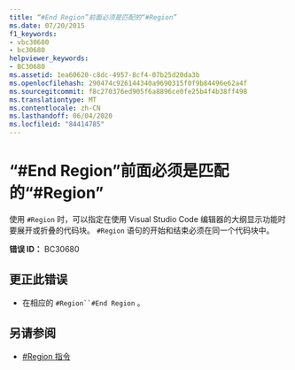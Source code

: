 ```yaml
---
title: “#End Region”前面必须是匹配的“#Region”
ms.date: 07/20/2015
f1_keywords:
- vbc30680
- bc30680
helpviewer_keywords:
- BC30680
ms.assetid: 1ea60620-c8dc-4957-8cf4-07b25d20da3b
ms.openlocfilehash: 290474c926144340a9690315f0f9b84496e62a4f
ms.sourcegitcommit: f8c270376ed905f6a8896ce0fe25b4f4b38ff498
ms.translationtype: MT
ms.contentlocale: zh-CN
ms.lasthandoff: 06/04/2020
ms.locfileid: "84414785"
---
```

# <a name="end-region-must-be-preceded-by-a-matching-region"></a>“#End Region”前面必须是匹配的“#Region”
使用 `#Region` 时，可以指定在使用 Visual Studio Code 编辑器的大纲显示功能时要展开或折叠的代码块。 `#Region` 语句的开始和结束必须在同一个代码块中。  
  
 **错误 ID：** BC30680  
  
## <a name="to-correct-this-error"></a>更正此错误  
  
- 在相应的 `#Region``#End Region` 。  
  
## <a name="see-also"></a>另请参阅

- [#Region 指令](../language-reference/directives/region-directive.md)
